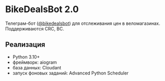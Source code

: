 # BikeDealsBot 2.0
Телеграм-бот ([@bikedealsbot](https://t.me/bikedealsbot)) для отслеживания цен в веломагазинах. Поддерживаются CRC, BC.

## Реализация
* Python 3.10+
* фреймворк: aiogram
* база данных: Cloudant
* запуск фоновых заданий: Advanced Python Scheduler